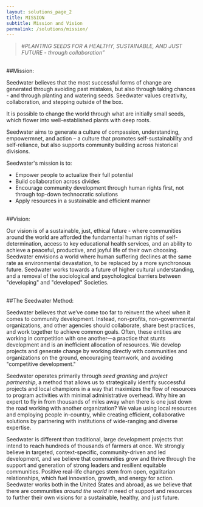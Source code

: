 ```yaml
---
layout: solutions_page_2
title: MISSION
subtitle: Mission and Vision
permalink: /solutions/mission/
---
```


> #*PLANTING SEEDS FOR A HEALTHY, SUSTAINABLE, AND JUST FUTURE - through collaboration”*  

<br>
##Mission:

Seedwater believes that the most successful forms of change are generated through avoiding past mistakes, but also through taking chances - and through planting and watering seeds. Seedwater values creativity, collaboration, and stepping outside of the box. 

It is possible to change the world through what are initially small seeds, which flower into well-established plants with deep roots.

Seedwater aims to generate a culture of compassion, understanding, empowermnet, and action – a culture that promotes self-sustainability and self-reliance, but also supports community building across historical divisions.

Seedwater's mission is to:
<ul>
<li>Empower people to actualize their full potential</li>
<li>Build collaboration across divides</li>
<li>Encourage community development through human rights first, not through top-down technocratic solutions</li>
<li>Apply resources in a sustainable and efficient manner</li>
</ul>


<br>
##Vision:

Our vision is of a sustainable, just, ethical future - where communities around the world are afforded the fundamental human rights of self-determination, access to key educational health services, and an ability to achieve a peaceful, productive, and joyful life of their own choosing. Seedwater envisions a world where human suffering declines at the same rate as environmental devastation, to be replaced by a more synchronous future. Seedwater works towards a future of higher cultural understanding, and a removal of the sociological and psychological barriers between "developing" and "developed" Societies.

<br>
##The Seedwater Method:

Seedwater believes that we’ve come too far to reinvent the wheel when it comes to community development.  Instead, non-profits, non-governmental organizations, and other agencies should collaborate, share best practices, and work together to achieve common goals.  Often, these entities are working in competition with one another—a practice that stunts development and is an inefficient allocation of resources.  We develop projects and generate change by working directly with communities and organizations on the ground, encouraging teamwork, and avoiding "competitive development."

Seedwater operates primarily through *seed granting* and *project partnership*, a method that allows us to strategically identify successful projects and local champions in a way that maximizes the flow of resources to program activities with minimal administrative overhead.  Why hire an expert to fly in from thousands of miles away when there is one just down the road working with another organization?  We value using local resources and employing people in-country, while creating efficient, collaborative solutions by partnering with institutions of wide-ranging and diverse expertise. 

Seedwater is different than traditional, large development projects that intend to reach hundreds of thousands of farmers at once. We strongly believe in targeted, context-specific, community-driven and led development, and we believe that communities grow and thrive through the support and generation of strong leaders and resilient equitable communities. Positive real-life changes stem from open, egalitarian relationships, which fuel innovation, growth, and energy for action. Seedwater works both in the United States and abroad, as we believe that there are communities *around the world* in need of support and resources to further their own visions for a sustainable, healthy, and just future.

